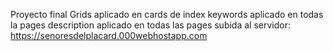 Proyecto final
Grids aplicado en cards de index
keywords aplicado en todas la pages
description aplicado en todas las pages
subida al servidor: https://senoresdelplacard.000webhostapp.com
